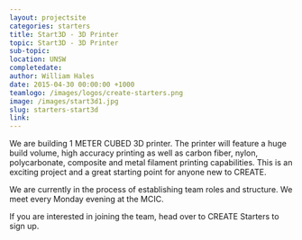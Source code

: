 ```yaml
---
layout: projectsite
categories: starters
title: Start3D - 3D Printer
topic: Start3D - 3D Printer
sub-topic:
location: UNSW
completedate:
author: William Hales
date: 2015-04-30 00:00:00 +1000
teamlogo: /images/logos/create-starters.png
image: /images/start3d1.jpg
slug: starters-start3d
link:
---
```


We are building 1 METER CUBED 3D printer. The printer will feature a huge build volume, high accuracy printing as well as carbon fiber, nylon, polycarbonate, composite and metal filament printing capabilities. This is an exciting project and a great starting point for anyone new to CREATE.

We are currently in the process of establishing team roles and structure. We meet every Monday evening at the MCIC.

If you are interested in joining the team, head over to CREATE Starters to sign up.
 